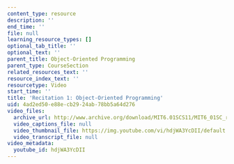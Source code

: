 ```yaml
---
content_type: resource
description: ''
end_time: ''
file: null
learning_resource_types: []
optional_tab_title: ''
optional_text: ''
parent_title: Object-Oriented Programming
parent_type: CourseSection
related_resources_text: ''
resource_index_text: ''
resourcetype: Video
start_time: ''
title: 'Recitation 1: Object-Oriented Programming'
uid: 4ad2ed50-e88e-cb29-24ab-78bb5a64d276
video_files:
  archive_url: http://www.archive.org/download/MIT6.01SCS11/MIT6_01SC_rec1_300k.mp4
  video_captions_file: null
  video_thumbnail_file: https://img.youtube.com/vi/hdjWA3YcDII/default.jpg
  video_transcript_file: null
video_metadata:
  youtube_id: hdjWA3YcDII
---
```

